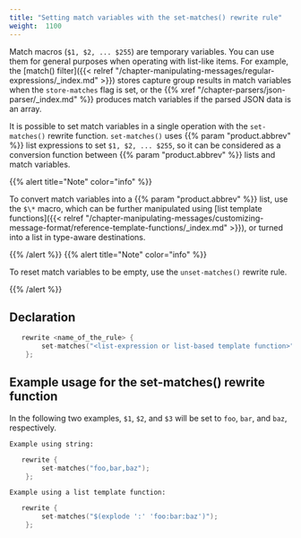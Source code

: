 ```yaml
---
title: "Setting match variables with the set-matches() rewrite rule"
weight:  1100
---
```

<!-- DISCLAIMER: This file is based on the syslog-ng Open Source Edition documentation https://github.com/balabit/syslog-ng-ose-guides/commit/2f4a52ee61d1ea9ad27cb4f3168b95408fddfdf2 and is used under the terms of The syslog-ng Open Source Edition Documentation License. The file has been modified by Axoflow. -->

Match macros (`$1, $2, ... $255`) are temporary variables. You can use them for general purposes when operating with list-like items. For example, the [match() filter]({{< relref "/chapter-manipulating-messages/regular-expressions/_index.md" >}}) stores capture group results in match variables when the `store-matches` flag is set, or the {{% xref "/chapter-parsers/json-parser/_index.md" %}} produces match variables if the parsed JSON data is an array.

It is possible to set match variables in a single operation with the `set-matches()` rewrite function. `set-matches()` uses {{% param "product.abbrev" %}} list expressions to set `$1, $2, ... $255`, so it can be considered as a conversion function between {{% param "product.abbrev" %}} lists and match variables.

{{% alert title="Note" color="info" %}}

To convert match variables into a {{% param "product.abbrev" %}} list, use the `$\*` macro, which can be further manipulated using [list template functions]({{< relref "/chapter-manipulating-messages/customizing-message-format/reference-template-functions/_index.md" >}}), or turned into a list in type-aware destinations.

{{% /alert %}} {{% alert title="Note" color="info" %}}

To reset match variables to be empty, use the `unset-matches()` rewrite rule.

{{% /alert %}}


## Declaration

```c
   rewrite <name_of_the_rule> {
        set-matches("<list-expression or list-based template function>");
    };
```



## Example usage for the set-matches() rewrite function

In the following two examples, `$1`, `$2`, and `$3` will be set to `foo`, `bar`, and `baz`, respectively.

`Example using string:`

```c
   rewrite {
        set-matches("foo,bar,baz");
    };
```

`Example using a list template function:`

```c
   rewrite {
        set-matches("$(explode ':' 'foo:bar:baz')");
    };
```


